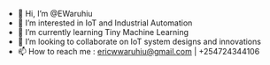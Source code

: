 - 👋 Hi, I’m @EWaruhiu
- 👀 I’m interested in IoT and Industrial Automation
- 🌱 I’m currently learning Tiny Machine Learning
- 💞️ I’m looking to collaborate on IoT system designs and innovations
- 📫 How to reach me : ericwwaruhiu@gmail.com | +254724344106

<!---
EWaruhiu/EWaruhiu is a ✨ special ✨ repository because its `README.md` (this file) appears on your GitHub profile.
You can click the Preview link to take a look at your changes.
--->
